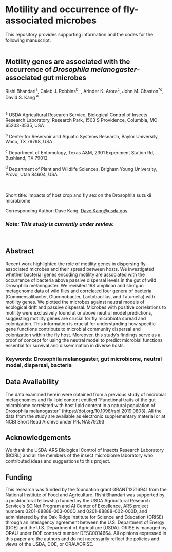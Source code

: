 
# Motility and occurrence of fly-associated microbes

This repository provides supporting information and the codes for the following manuscript. <br />
 <br />

## Motility genes are associated with the occurrence of *Drosophila melanogaster*-associated gut microbes

Rishi Bhandari<sup>a</sup>, Caleb J. Robbins<sup>b</sup>, , Arinder K. Arora<sup>c</sup>, John M. Chaston<sup>*d</sup>, David S. Kang <sup>a</sup>  <br />
 <br />
 <br />
<sup>a</sup> USDA Agricultural Research Service, Biological Control of Insects Research Laboratory, Research Park, 1503 S Providence, Columbia, MO 65203-3535, USA

<sup>b</sup> Center for Reservoir and Aquatic Systems Research, Baylor University, Waco, TX 76798, USA

<sup>c</sup> Department of Entomology, Texas A&M, 2301 Experiment Station Rd, Bushland, TX 79012

<sup>d</sup> Department of Plant and Wildlife Sciences, Brigham Young University, Provo, Utah 84604, USA <br />
 <br />
 <br />       

Short title: Impacts of host crop and fly sex on the Drosophila suzukii microbiome

Corresponding Author: Dave Kang, Dave.Kang@usda.gov



    
   ### *Note: This study is currently under review.*   <br />  
  <br />  

  
## Abstract
Recent work highlighted the role of motility genes in dispersing fly-associated microbes and their spread between hosts. We investigated whether bacterial genes encoding motility are associated with the occurrence of bacteria above passive dispersal levels in the gut of wild Drosophila melanogaster. We revisited 16S amplicon and shotgun metagenome data of wild flies and correlated four genera of bacteria (Commensalibacter, Gluconobacter, Lactobacillus, and Tatumella) with motility genes. We plotted the microbes against neutral models of ecological drift and passive dispersal. Microbes with positive correlations to motility were exclusively found at or above neutral model predictions, suggesting motility genes are crucial for fly microbiota spread and colonization. This information is crucial for understanding how specific gene functions contribute to microbial community dispersal and colonization within the fly host. Moreover, this study’s findings serve as a proof of concept for using the neutral model to predict microbial functions essential for survival and dissemination in diverse hosts.

### Keywords: Drosophila melanogaster, gut microbiome, neutral model, dispersal, bacteria


## Data Availability

The data examined herein were obtained from a previous study of microbial metagenomics and fly lipid content entitled “Functional traits of the gut microbiome correlated with host lipid content in a natural population of Drosophila melanogaster” (https://doi.org/10.1098/rsbl.2019.0803). All the data from the study are available as electronic supplementary material or at NCBI Short Read Archive under PRJNA579293


## Acknowledgements
We thank the USDA-ARS Biological Control of Insects Research Laboratory (BCIRL) and all the members of the insect microbiome laboratory who contributed ideas and suggestions to this project.

## Funding
This research was funded by the foundation grant GRANT12216941 from the National Institute of Food and Agriculture.
Rishi Bhandari was supported by a postdoctoral fellowship funded by the USDA Agricultural Research Service's SCINet Program and AI Center of Excellence, ARS project numbers 0201-88888-003-000D and 0201-88888-002-000D, and administered by the Oak Ridge Institute for Science and Education (ORISE) through an interagency agreement between the U.S. Department of Energy (DOE) and the U.S. Department of Agriculture (USDA). ORISE is managed by ORAU under DOE contract number DESC0014664. All opinions expressed in this paper are the authors and do not necessarily reflect the policies and views of the USDA, DOE, or ORAU/ORISE.

